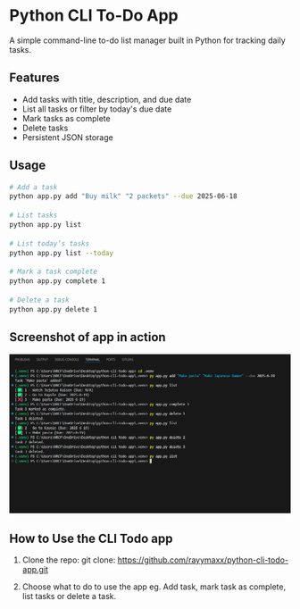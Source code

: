 # Python CLI To-Do App

A simple command-line to-do list manager built in Python for tracking daily tasks.

## Features
- Add tasks with title, description, and due date
- List all tasks or filter by today's due date
- Mark tasks as complete
- Delete tasks
- Persistent JSON storage

## Usage

```bash
# Add a task
python app.py add "Buy milk" "2 packets" --due 2025-06-18

# List tasks
python app.py list

# List today’s tasks
python app.py list --today

# Mark a task complete
python app.py complete 1

# Delete a task
python app.py delete 1

```

## Screenshot of app in action
![Screenshot of todo list cli app](image.png)

## How to Use the CLI Todo app

1. Clone the repo:
    git clone:  https://github.com/rayymaxx/python-cli-todo-app.git

2. Choose what to do to use the app eg. Add task, mark task as complete, list tasks or delete a task.
